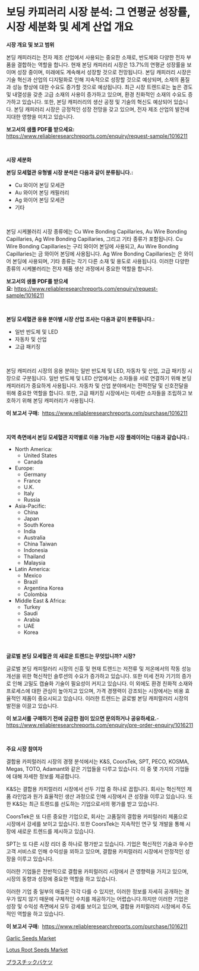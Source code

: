 <p><h1>보딩 카피러리 시장 분석: 그 연평균 성장률, 시장 세분화 및 세계 산업 개요</h1></p><p><strong>시장 개요 및 보고 범위</strong></p>
<p><p>본딩 캐피러리는 전자 제조 산업에서 사용되는 중요한 소재로, 반도체와 다양한 전자 부품을 결합하는 역할을 합니다. 현재 본딩 캐피러리 시장은 13.7%의 연평균 성장률을 보이며 성장 중이며, 미래에도 계속해서 성장할 것으로 전망됩니다. 본딩 캐피러리 시장은 기술 혁신과 산업의 디지털화로 인해 지속적으로 성장할 것으로 예상되며, 소재의 품질과 성능 향상에 대한 수요도 증가할 것으로 예상됩니다. 최근 시장 트렌드로는 높은 경도 및 내열성을 갖춘 고급 소재의 사용이 증가하고 있으며, 환경 친화적인 소재의 수요도 증가하고 있습니다. 또한, 본딩 캐피러리의 생산 공정 및 기술의 혁신도 예상되어 있습니다. 본딩 캐피러리 시장은 긍정적인 성장 전망을 갖고 있으며, 전자 제조 산업의 발전에 지대한 영향을 미치고 있습니다.</p></p>
<p><strong>보고서의 샘플 PDF를 받으세요:</strong> <a href="https://www.reliableresearchreports.com/enquiry/request-sample/1016211">https://www.reliableresearchreports.com/enquiry/request-sample/1016211</a></p>
<p>&nbsp;</p>
<p><strong>시장 세분화</strong></p>
<p><strong>본딩 모세혈관 유형별 시장 분석은 다음과 같이 분류됩니다.:</strong></p>
<p><ul><li>Cu 와이어 본딩 모세관</li><li>Au 와이어 본딩 캐필러리</li><li>Ag 와이어 본딩 모세관</li><li>기타</li></ul></p>
<p>&nbsp;</p>
<p><p>본딩 시케불러리 시장 종류에는 Cu Wire Bonding Capillaries, Au Wire Bonding Capillaries, Ag Wire Bonding Capillaries, 그리고 기타 종류가 포함됩니다. Cu Wire Bonding Capillaries는 구리 와이어 본딩에 사용되고, Au Wire Bonding Capillaries는 금 와이어 본딩에 사용됩니다. Ag Wire Bonding Capillaries는 은 와이어 본딩에 사용되며, 기타 종류는 각기 다른 소재 및 용도로 사용됩니다. 이러한 다양한 종류의 시케불러리는 전자 제품 생산 과정에서 중요한 역할을 합니다.</p></p>
<p><strong>보고서의 샘플 PDF를 받으세요:</strong>&nbsp;<a href="https://www.reliableresearchreports.com/enquiry/request-sample/1016211">https://www.reliableresearchreports.com/enquiry/request-sample/1016211</a></p>
<p>&nbsp;</p>
<p><strong> 본딩 모세혈관 응용 분야별 시장 산업 조사는 다음과 같이 분류됩니다.:</strong></p>
<p><ul><li>일반 반도체 및 LED</li><li>자동차 및 산업</li><li>고급 패키징</li></ul></p>
<p>&nbsp;</p>
<p><p>본딩 캐피러리 시장의 응용 분야는 일반 반도체 및 LED, 자동차 및 산업, 고급 패키징 시장으로 구분됩니다. 일반 반도체 및 LED 산업에서는 소자들을 서로 연결하기 위해 본딩 캐피러리가 중요하게 사용됩니다. 자동차 및 산업 분야에서는 전력전달 및 신호전달을 위해 중요한 역할을 합니다. 또한, 고급 패키징 시장에서는 미세한 소자들을 조립하고 보호하기 위해 본딩 캐피러리가 사용됩니다.</p></p>
<p><strong>이 보고서 구매:</strong>&nbsp; <a href="https://www.reliableresearchreports.com/purchase/1016211">https://www.reliableresearchreports.com/purchase/1016211</a></p>
<p>&nbsp;</p>
<p><strong>지역 측면에서 본딩 모세혈관 지역별로 이용 가능한 시장 플레이어는 다음과 같습니다.:</strong></p>
<p><ul>
    <li>
        North America:
        <ul>
            <li>United States</li>
            <li>Canada</li>
        </ul>
    </li>
    <li>
        Europe:
        <ul>
            <li>Germany</li>
            <li>France</li>
            <li>U.K.</li>
            <li>Italy</li>
            <li>Russia</li>
        </ul>
    </li>
    <li>
        Asia-Pacific:
        <ul>
            <li>China</li>
            <li>Japan</li>
            <li>South Korea</li>
            <li>India</li>
            <li>Australia</li>
            <li>China Taiwan</li>
            <li>Indonesia</li>
            <li>Thailand</li>
            <li>Malaysia</li>
        </ul>
    </li>
    <li>
        Latin America:
        <ul>
            <li>Mexico</li>
            <li>Brazil</li>
            <li>Argentina Korea</li>
            <li>Colombia</li>
        </ul>
    </li>
    <li>
        Middle East & Africa:
        <ul>
            <li>Turkey</li>
            <li>Saudi</li>
            <li>Arabia</li>
            <li>UAE</li>
            <li>Korea</li>
        </ul>
    </li>
    </ul></p>
<p>&nbsp;</p>
<p><strong>글로벌 본딩 모세혈관 의 새로운 트렌드는 무엇입니까? 시장?</strong></p>
<p><p>글로벌 본딩 캐피럴러리 시장의 신흥 및 현재 트렌드는 저전류 및 저온에서의 작동 성능 개선을 위한 혁신적인 솔루션의 수요가 증가하고 있습니다. 또한 미세 전자 기기의 증가로 인해 고밀도 캡슐화 기술이 필요성이 커지고 있습니다. 이 외에도 환경 친화적 소재와 프로세스에 대한 관심이 높아지고 있으며, 가격 경쟁력이 강조되는 시장에서는 비용 효율적인 제품이 중요시되고 있습니다. 이러한 트렌드는 글로벌 본딩 캐피럴러리 시장의 발전을 이끌고 있습니다.</p></p>
<p><strong>이 보고서를 구매하기 전에 궁금한 점이 있으면 문의하거나 공유하세요.</strong>- <a href="https://www.reliableresearchreports.com/enquiry/pre-order-enquiry/1016211">https://www.reliableresearchreports.com/enquiry/pre-order-enquiry/1016211</a></p>
<p>&nbsp;</p>
<p><strong>주요 시장 참여자</strong></p>
<p><p>결합용 카피럴러리 시장의 경쟁 분석에서는 K&S, CoorsTek, SPT, PECO, KOSMA, Megas, TOTO, Adamant와 같은 기업들을 다루고 있습니다. 이 중 몇 가지의 기업들에 대해 자세한 정보를 제공합니다.</p><p>K&S는 결합용 카피럴러리 시장에서 선두 기업 중 하나로 꼽힙니다. 회사는 혁신적인 제품 라인업과 원가 효율적인 생산 과정으로 인해 시장에서 큰 성장을 이루고 있습니다. 또한 K&S는 최근 트렌드를 선도하는 기업으로서의 평가를 받고 있습니다.</p><p>CoorsTek은 또 다른 중요한 기업으로, 회사는 고품질의 결합용 카피럴러리 제품으로 시장에서 강세를 보이고 있습니다. 또한 CoorsTek는 지속적인 연구 및 개발을 통해 시장에 새로운 트렌드를 제시하고 있습니다.</p><p>SPT는 또 다른 시장 리더 중 하나로 평가받고 있습니다. 기업은 혁신적인 기술과 우수한 고객 서비스로 인해 수익성을 꾀하고 있으며, 결합용 카피럴러리 시장에서 안정적인 성장을 이루고 있습니다.</p><p>이러한 기업들은 전반적으로 결합용 카피럴러리 시장에서 큰 영향력을 가지고 있으며, 시장의 동향과 성장에 중요한 역할을 하고 있습니다.</p><p>이러한 기업 중 일부의 매출은 각각 다를 수 있지만, 이러한 정보를 자세히 공개하는 경우가 많지 않기 때문에 구체적인 수치를 제공하기는 어렵습니다.하지만 이러한 기업은 성장 및 수익성 측면에서 모두 강세를 보이고 있으며, 결합용 카피럴러리 시장에서 주도적인 역할을 하고 있습니다.</p></p>
<p><strong>이 보고서 구매:</strong>&nbsp;&nbsp;<a href="https://www.reliableresearchreports.com/purchase/1016211">https://www.reliableresearchreports.com/purchase/1016211</a></p>
<p><p><a href="https://github.com/jaidynmorantestelletmjzya/Market-Research-Report-List-2/blob/main/garlic-seeds-market.md">Garlic Seeds Market</a></p><p><a href="https://github.com/ruddyyedelwadw/Market-Research-Report-List-1/blob/main/lotus-root-seeds-market.md">Lotus Root Seeds Market</a></p><p><a href="https://github.com/SantosDicki04/Market-Research-Report-List-1/blob/main/636741417239.md">プラスチックバケツ</a></p></p>

